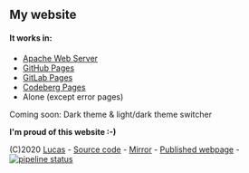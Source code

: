 ## My website

#### It works in:
- [Apache Web Server](https://httpd.apache.org)
- [GitHub Pages](https://pages.github.com)
- [GitLab Pages](https://about.gitlab.com/stages-devops-lifecycle/pages)
- [Codeberg Pages](https://docs.codeberg.org/codeberg-pages)
- Alone (except error pages)

Coming soon: Dark theme & light/dark theme switcher

**I'm proud of this website :-)**

(C)2020 [Lucas](https://l64.gitlab.io) - [Source code](https://git.neko.bar/lucas/website) - [Mirror](https://gitlab.com/L64/L64.gitlab.io) - [Published webpage](https://l64.gitlab.io) - [![pipeline status](https://gitlab.com/L64/L64.gitlab.io/badges/master/pipeline.svg)](https://gitlab.com/L64/L64.gitlab.io/-/commits/master)